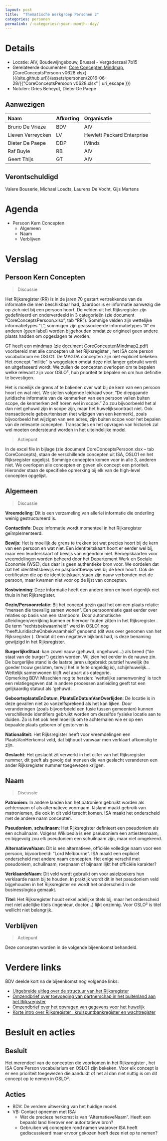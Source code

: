 ```yaml
---
layout: post
title:  "Thematische Werkgroep Personen 2"
categories: personen
permalink: /:categories/:year-:month-:day/
---
```


# Details

* Locatie: AIV, Boudewijngebouw, Brussel - Vergaderzaal 7b15
* Gerelateerde documenten: [Core Concepten Mindmap]({{site.github.url}}/assets/personen/2016-06-28/CoreConceptenMindmap2.pdf), [CoreConceptsPersoon v0628.xlsx]({{site.github.url}}/assets/personen/2016-06-28/{{"CoreConceptsPersoon v0628.xlsx" | uri_escape }})
* Notulen: Dries Beheydt, Dieter De Paepe

## Aanwezigen

| Naam         | Afkorting | Organisatie |
|:-------------|:----------|:------------|
| Bruno De Vrieze | BDV    | AIV         |
| Lieven Verreycken | LV   | Hewlett Packard Enterprise |
| Dieter De Paepe | DDP    | iMinds      |
| Raf Buyle    | RB        | AIV         |
| Geert Thijs  | GT        | AIV         |

## Verontschuldigd

Valere Bouserie, Michael Loedts, Laurens De Vocht, Gijs Martens

# Agenda

* Persoon Kern Concepten
  * Algemeen
  * Naam
  * Verblijven

# Verslag

## Persoon Kern Concepten

> Discussie

Het Rijksregister  (RR) is in de jaren 70 gestart vertrekkende van de informatie die men beschikbaar had, daardoor is er informatie aanwezig die op zich niet bij een persoon hoort. De velden uit het Rijksregister  zijn gedefinieerd en onderverdeeld in 3 categorieën (zie document “CoreConceptsPersoon.xlsx”, tab “RR”). Sommige velden zijn wettelijke informatietypes “L”, sommigen zijn geassocieerde informatietypes “A” en anderen (geen label) worden bijgehouden omdat ze origineel geen andere plaats hadden om opgeslagen te worden.

GT heeft een mindmap (zie document CoreConceptenMindmap2.pdf) voorbereid met alle concepten uit het Rijksregister , het ISA core person vocabularium en OSLO1. De MAGDA concepten zijn niet expliciet bekeken. Het concept “militie” is weggelaten omdat deze niet langer gebruikt wordt en uitgefaseerd wordt. We zullen de concepten overlopen om te bepalen welke relevant zijn voor OSLO², hun prioriteit te bepalen en om hun definitie te bevestigen.

Het is moeilijk de grens af te bakenen over wat bij de kern van een persoon hoort en wat niet. We stellen volgende leidraad voor: “De diepgaande juridische informatie van de kenmerken van een persoon vallen buiten scope, de kenmerken zelf horen wel in scope.” Zo zou bijvoorbeeld het al dan niet gehuwd zijn in scope zijn, maar het huwelijkscontract niet. Ook transactionele gebeurtenissen (het wijzigen van een kenmerk), zoals bijvoorbeeld het wijzigen van een adres, zijn buiten scope voor het bepalen van de relevante concepten. Transacties en het opvragen van historiek zal wel moeten ondersteund worden in het uiteindelijke model.


> Actiepunt

In de excel file in bijlage (zie document CoreConceptsPersoon.xlsx – tab CoreConcepts), staan de verschillende concepten uit ISA, OSLO1 en het Rijksregister  opgelijst. Sommige concepten komen voor in alle 3, anderen niet. We overlopen alle concepten en geven elk concept een prioriteit. Hieronder staan de specifieke opmerking bij elk van de high-level concepten opgelijst.

## Algemeen

> Discussie

**Vreemdeling**: Dit is een verzameling van allerlei informatie die onderling weinig gestructureerd is.

**ContactInfo**: Deze informatie wordt momenteel in het Rijksregister  geïmplementeerd.

**Bewijs**: Het is moeilijk de grens te trekken tot wat precies hoort bij de kern van een persoon en wat niet. Een identiteitskaart hoort er eerder wel bij, maar een leurderskaart of bewijs van eigendom niet. Beroepskaarten voor vreemdelingen worden beheerd door het Departement Werk en Sociale Economie (WSE), dus daar is geen authentieke bron voor. We oordelen dat dat het identiteitsbewijs en paspoortbewijs wel bij de kern hoort. Ook de certificaten die op de identiteitskaart staan zijn nauw verbonden met de persoon, maar kwamen niet voor op de lijst van concepten.

**Kostwinning**: Deze informatie heeft een andere bron en hoort eigenlijk niet thuis in het Rijksregister.

**Gezin/Persoonrelatie**: Bij het concept gezin gaat het om een plaats relatie: “mensen die toevallig samen wonen”. Een persoonrelatie gaat eerder over relaties op basis van een stamboom. Door automatische afleidingen/verrijking kunnen er hiervoor fouten zitten in het Rijksregister . De term “rechtsbekwaamheid” werd in OSLO1 nog “heeftJuridischeOnbekwaamheid” genoemd (dit was over genomen van het Rijksregister ). Omdat dit een negatieve bijklank had, is deze benaming gewijzigd in het Rijksregister.

**BurgerlijkeStaat**: kan zowel nauw (gehuwd, ongehuwd…)  als breed (“de staat van de burger”) gezien worden. Wij zien het eerder in de nauwe zin. De burgerlijke stand is de laatste jaren uitgebreid: putatief huwelijk (te goeder trouw gesloten, terwijl het in feite ongeldig is), schijnhuwelijk... Wettelijk samenwonen blijft wel apart als categorie.  
Opmerking BDV: Misschien nog te herzien: 'wettelijke samenwoning' is toch een relatiegegeven dat in andere processen aanleiding geeft tot een gelijkaardig statuut als 'gehuwd'.

**GeboorteplaatsEnDatum**, **PlaatsEnDatumVanOverlijden**: De locatie is in deze gevallen niet zo vanzelfsprekend als het kan lijken. Door veranderingen (zoals bijvoorbeeld een fusie tussen gemeenten) kunnen verschillende identifiers gebruikt worden om dezelfde fysieke locatie aan te duiden. Zo is het ook heel moeilijk om te achterhalen wie er op een bepaalde plaats geboren of gestorven is.

**Nationaliteit**: Het Rijksregister  heeft voor vreemdelingen een PlaatsVanHerkomst veld, dat bijhoudt vanwaar men verklaart afkomstig te zijn.

**Geslacht**: Het geslacht zit verwerkt in het cijfer van het Rijksregister nummer, dit geeft als gevolg dat mensen die van geslacht veranderen een ander Rijksregister nummer toegewezen krijgen.

## Naam

> Discussie

**Patroniem**: In andere landen kan het patroniem gebruikt worden als achternaam of als alternatieve voornaam. IJsland maakt gebruik van matroniemen, die ook in dit veld terecht komen. ISA maakt het onderscheid met de andere naam concepten.

**Pseudoniem**, **schuilnaam**: Het Rijksregister  definieert een pseudoniem als een schuilnaam. Volgens Wikipedia is een pseudoniem een artiestennaam, en bijgevolg zou elk pseudoniem een schuilnaam zijn, maar niet omgekeerd.

**AlternatieveNaam**: Dit is een alternatieve, officiële volledige naam voor een persoon, bijvoorbeeld: “Lord Melbourne”. ISA maakt een expliciet onderscheid met andere naam concepten. Het enige verschil met pseudoniem, schuilnaam, roepnaam of bijnaam lijkt het officiële karakter?

**VerklaardeNaam**: Dit veld wordt gebruikt om voor asielzoekers hun verklaarde naam bij te houden. In praktijk wordt dit in het pseudoniem veld bijgehouden in het Rijksregister  en wordt het onderscheid in de businesslogica gemaakt.

**Titel**: Het Rijksregister  houdt enkel adellijke titels bij, maar het onderscheid met niet adellijke titels (ingenieur, doctor…) lijkt onzinnig. Voor OSLO² is titel wellicht niet belangrijk.

## Verblijven

> Actiepunt

Deze concepten worden in de volgende bijeenkomst behandeld.

# Verdere links

BDV deelde kort na de bijeenkomst nog volgende links:

* [Uitgebreide uitleg over de structuur van het Rijksregister](https://www.ksz-bcss.fgov.be/binaries/documentation/nl/documentation/general/cbss-manual-nl.pdf)
* [Omzendbrief over toevoeging van partnerschap in het buitenland aan het Rijksregister](http://www.ibz.rrn.fgov.be/fileadmin/user_upload/nl/rr/omzendbrieven/20060616-code80-partnerschap.pdf)
* [Omzendbrief over het opvragen van gegevens voor het huwelijk](http://www.ibz.rrn.fgov.be/fileadmin/user_upload/nl/rr/omzendbrieven/samenwoning-omzendbr-20060420.pdf)
* [Korte intro over Rijksregister , kruispuntbankregister en wachtregister](https://www.ksz-bcss.fgov.be/nl/services-list)

# Besluit en acties

## Besluit
Het merendeel van de concepten die voorkomen in het Rijksregister , het ISA Core Person vocabularium en OSLO1 zijn bekeken. Voor elk concept is er een prioriteit toegewezen die aanduidt of het al dan niet nuttig is om dit concept op te nemen in OSLO².

## Acties

* BDV: De verdere uitwerking van het huidige model.
* VB: Contact opnemen met ISA:
  * Wat de precieze herkomst is van “AlternatieveNaam”. Heeft een bepaald land hierover een autoritatieve bron?
  * Gebruiken wij concepten rond namen waarover ISA heeft gediscussieerd maar ervoor gekozen heeft deze niet op te nemen?
